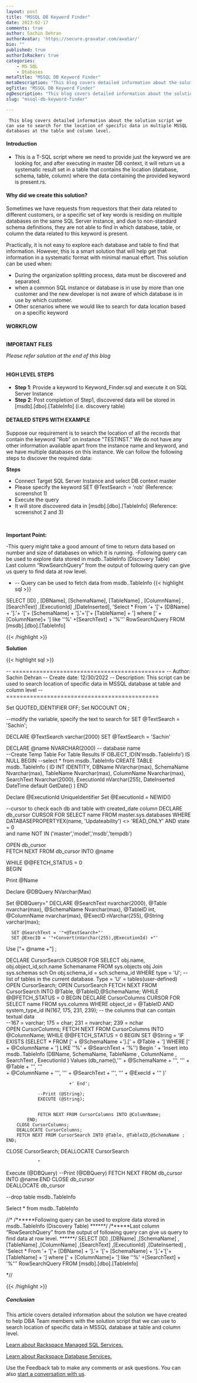 ```yaml
---
layout: post
title: "MSSQL DB Keyword Finder"
date: 2023-02-17
comments: true
author: Sachin Dehran
authorAvatar: 'https://secure.gravatar.com/avatar/'
bio: ""
published: true
authorIsRacker: true
categories:
    - MS SQL
    - Dtabases
metaTitle: "MSSQL DB Keyword Finder"
metaDescription: "This blog covers detailed information about the solution script we can use to search for the location of specific data in multiple MSSQL databases at the table and column level. "
ogTitle: "MSSQL DB Keyword Finder"
ogDescription: "This blog covers detailed information about the solution script we can use to search for the location of specific data in multiple MSSQL databases at the table and column level. "
slug: "mssql-db-keyword-finder"

---
```


     This blog covers detailed information about the solution script we can use to search for the location of specific data in multiple MSSQL databases at the table and column level. 

<!--more-->

#### Introduction
-	This is a T-SQL script where we need to provide just the keyword we are looking for, and after executing in master DB context, it will return us a systematic result set in a table that contains the location (database, schema, table, column) where the data containing the provided keyword is present.rs.


#### Why did we create this solution?

Sometimes we have requests from requestors that their data related to different customers, or a specific set of key words is residing on multiple databases on the same SQL Server instance, and due to non-standard schema definitions, they are not able to find in which database, table, or column the data related to this keyword is present. 

Practically, it is not easy to explore each database and table to find that information. However, this is a smart solution that will help get that information in a systematic format with minimal manual effort. 
This solution can be used when:
-	During the organization splitting process, data must be discovered and separated.
-	when a common SQL instance or database is in use by more than one customer and the new developer is not aware of which database is in use by which customer.
-	Other scenarios where we would like to search for data location based on a specific keyword

#### WORKFLOW


<img src=Picture1.png title="" alt="">


**IMPORTANT FILES**

*Please refer solution at the end of this blog*

<img src=PICTURE2.PNG title="" alt="">

#### HIGH LEVEL STEPS

- **Step 1**: Provide a keyword to Keyword_Finder.sql and execute it on SQL Server Instance
- **Step 2**: Post completion of Step1, discovered data will be stored in [msdb].[dbo].[TableInfo] (i.e. discovery table)



#### DETAILED STEPS WITH EXAMPLE

Suppose our requirement is to search the location of all the records that contain the keyword "Rob" on instance "TESTINST." We do not have any other information available apart from the instance name and keyword, and we have multiple databases on this instance. We can follow the following steps to discover the required data: 

**Steps** 
-	Connect Target SQL Server Instance and select DB context master
-	Please specify the keyword SET @TextSearch = 'rob' (Reference:  screenshot 1)
-	Execute the query 
-	It will store discovered data in [msdb].[dbo].[TableInfo] (Reference:  screenshot 2 and 3)

<img src=PICTURE3.PNG title="" alt="">
<img src=Picture4.png title="" alt="">
<img src=Picture5.png title="" alt="">

**Important Point:**

-This query might take a good amount of time to return data based on number and size of databases on which it is running. 
-Following query can be used to explore data stored in  msdb..TableInfo (Discovery Table)   
Last column “RowSearchQuery” from the output of following query  can give us query to find data at  row level. 

- -- Query can be used to fetch data from msdb..TableInfo
{{< highlight sql >}}

SELECT  [ID] , [DBName], [SchemaName], [TableName] , [ColumnName] , [SearchText] ,[ExecutionId] ,[DateInserted], 
'Select * From '+ '['+ [DBName] + '].'+ '['+ [SchemaName] + '].'+'['+ [TableName] + '] where [' +  [ColumnName]+ '] like ''%' +[SearchText] + '%''' RowSearchQuery  FROM [msdb].[dbo].[TableInfo]

{{< /highlight >}}


**Solution**

{{< highlight sql >}}

-- =============================================
-- Author: Sachin Dehran 
-- Create date: 12/30/2022
-- Description: This script can be used to search location of specific data in MSSQL database at table and column level
-- =============================================

Set QUOTED_IDENTIFIER OFF;
Set NOCOUNT ON ; 

--modify the variable, specify the text to search for SET @TextSearch = 'Sachin';

DECLARE @TextSearch varchar(2000)
SET @TextSearch = 'Sachin'


DECLARE @name NVARCHAR(2000) -- database name    
--Create Temp Table For  Table Results
IF OBJECT_ID(N'msdb..TableInfo') IS  NULL
BEGIN
--select * from msdb..TableInfo
CREATE TABLE msdb..TableInfo
(
ID INT IDENTITY,
DBName NVarchar(max),
SchemaName Nvarchar(max),
TableName Nvarchar(max),
ColumnName Nvarchar(max),
SearchText Nvarchar(2000),
ExecutionId nVarchar(255),
DateInserted DateTime default GetDate()
)
END

Declare @ExecutionId UniqueIdentifier
Set @ExecutionId = NEWID()

--cursor to check each db and table with created_date column
DECLARE db_cursor CURSOR FOR 
SELECT name FROM master.sys.databases WHERE DATABASEPROPERTYEX(name, 'Updateability') <> 'READ_ONLY' AND state = 0  
and name NOT IN ('master','model','msdb','tempdb') 

OPEN db_cursor  
FETCH NEXT FROM db_cursor INTO @name  

WHILE @@FETCH_STATUS = 0  
BEGIN  

Print @Name

Declare @DBQuery NVarchar(Max)



Set @DBQuery="
DECLARE
   @SearchText nvarchar(2000),
   @Table nvarchar(max),
   @SchemaName Nvarchar(max),
   @TableID int,
   @ColumnName nvarchar(max),
   @ExecID nVarchar(255),
   @String varchar(max);

      SET @SearchText = '"+@TextSearch+"'
	  SET @ExecID = '"+Convert(nVarchar(255),@ExecutionId) +"'

Use ["+ @name +"] ;

DECLARE CursorSearch CURSOR
    FOR SELECT obj.name, obj.object_id,sch.name  Schemaname
        FROM sys.objects  obj Join sys.schemas sch
		On obj.schema_id = sch.schema_id
      WHERE type = 'U';
--list of tables in the current database. Type = 'U' = tables(user-defined) OPEN CursorSearch;
OPEN CursorSearch
FETCH NEXT FROM CursorSearch INTO @Table, @TableID,@SchemaName;
WHILE
       @@FETCH_STATUS
       =
       0
    BEGIN
        DECLARE CursorColumns CURSOR
            FOR SELECT name
                  FROM sys.columns
                WHERE
                       object_id
                       =
                       @TableID AND system_type_id IN(167, 175, 231, 239);
        -- the columns that can contain textual data        
--167 = varchar; 175 = char; 231 = nvarchar; 239 = nchar        
OPEN CursorColumns;
        FETCH NEXT FROM CursorColumns INTO @ColumnName;
        WHILE
               @@FETCH_STATUS
               =
               0
            BEGIN
                SET @String = 
				            'IF EXISTS (SELECT * FROM ['
                            + @SchemaName
							+'].['
							+ @Table
                            + '] WHERE ['
                            + @ColumnName
                            + '] LIKE ''%'
                            + @SearchText
                            + '%'')  Begin '
							+
							'Insert into msdb..TableInfo (DBName, SchemaName,
TableName ,
ColumnName ,
SearchText ,
ExecutionId ) Values (db_name(),'''
                            + @SchemaName
							+ ''', '''
                            + @Table
                            + ''', '''  
                            + @ColumnName
                            + ''', ''' 
                            + @SearchText
							+ ''', ''' 
                            + @ExecId
                            + ''' )'

							+' End';

				--Print (@String);			
                EXECUTE (@String);
                
                
				FETCH NEXT FROM CursorColumns INTO @ColumnName;
            END;
        CLOSE CursorColumns;
        DEALLOCATE CursorColumns;
        FETCH NEXT FROM CursorSearch INTO @Table, @TableID,@SchemaName ;
    END;
CLOSE CursorSearch;
DEALLOCATE CursorSearch
                
				"
Execute  (@DBQuery)
--Print  (@DBQuery)
FETCH NEXT FROM db_cursor INTO @name 
END 
CLOSE db_cursor  
DEALLOCATE db_cursor 


--drop table msdb..TableInfo

Select * from msdb..TableInfo


//*
/******Following query can be used to explore data stored in  msdb..TableInfo (Discovery Table)  ******/ 
/******Last column “RowSearchQuery” from the output of following query  can give us query to find data at  row level.   ******/
SELECT  [ID]
      ,[DBName]
      ,[SchemaName]
      ,[TableName]
      ,[ColumnName]
      ,[SearchText]
      ,[ExecutionId]
      ,[DateInserted]
	  , 'Select * From '+ '['+ [DBName] + '].'+ '['+ [SchemaName] + '].'+'['+ [TableName] + '] where [' +  [ColumnName]+ '] like ''%' +[SearchText] + '%''' RowSearchQuery
  FROM [msdb].[dbo].[TableInfo]

*//

{{< /highlight >}}

##### Conclusion

 This article covers detailed information about the solution we have created to help DBA Team members with the solution script that we can use to search location of specific data in MSSQL database at table and column level.












 
<a class="cta purple" id="cta" href="https://www.rackspace.com/data/managed-sql"> Learn about Rackspace Managed SQL Services.</a>

<a class="cta purple" id="cta" href="https://www.rackspace.com/data/databases"> Learn about Rackspace Database Services.</a>

Use the Feedback tab to make any comments or ask questions. You can also
[start a conversation with us](https://www.rackspace.com/contact).